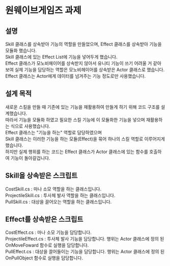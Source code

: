 # 원웨이브게임즈 과제

## 설명
Skill 클래스를 상속받아 기능의 역할을 만들었으며, Effect 클래스를 상속받아 기능을 모듈화 했습니다.<br>
Skill 클래스에 있는 Effect List에 기능을 넣어두게 했습니다.<br>
Effect 클래스가 모노비헤이어를 상속받지 않아서 유니티 기능이 쓰기 어려울 거 같아 보여 실제 기능을 담당하는 역할은 모노비헤이어를 상속받은 Actor 클래스로 했습니다.<br>
Effect 클래스는 Actor에게 데이터를 넘겨주는 기능 정도로만 사용했습니다.

## 설계 목적
새로운 스킬을 만들 때 기존에 있는 기능을 재활용하여 만들게 하기 위해 코드 구조를 설계했습니다.<br>
따라서 기능을 모듈화 하였고 필요한 스킬 기능에 이 모듈화한 기능을 넣으며 재활용하는 식으로 사용했습니다.<br>
Effect 클래스는 "기능을 하는" 역할로 담당하였으며<br>
Skill 클래스는 이러한 기능을 하는 모듈(Effect)을 묶어 하나의 스킬 역할로 이루어지게 했습니다.<br>
하지만 실제 행위를 하는 코드는 Effect 클래스가 Actor 클래스에 있는 함수를 호출하여 기능이 돌아갈겁니다.<br>

## Skill을 상속받은 스크립트
CostSkill.cs : 마나 소모 역할을 하는 클래스입니다.<br>
ProjectileSkill.cs : 투사체 발사 역할을 하는 클래스입니다.<br>
PullSkill.cs : 대상을 끌어오는 역할을 하는 클래스입니다.<br>

## Effect를 상속받은 스크립트
CostEffect.cs : 마나 소모 기능을 담당합니다.<br>
ProjectileEffect.cs : 투사체 발사 기능을 담당합니다. 행위는 Actor 클래스에 정의 된 OnMoveFoward 함수로 실행을 담당합니다.<br>
PullEffect.cs : 대상을 끌어들이는 기능을 담당합니다. 행위는 Actor 클래스에 정의 된 OnPullObject 함수로 실행을 담당합니다.<br>
